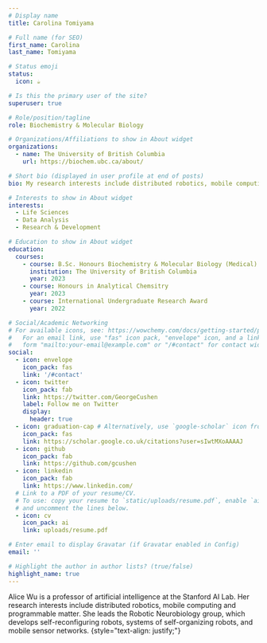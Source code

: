 ```yaml
---
# Display name
title: Carolina Tomiyama

# Full name (for SEO)
first_name: Carolina
last_name: Tomiyama

# Status emoji
status:
  icon: ☕️

# Is this the primary user of the site?
superuser: true

# Role/position/tagline
role: Biochemistry & Molecular Biology

# Organizations/Affiliations to show in About widget
organizations:
  - name: The University of British Columbia
    url: https://biochem.ubc.ca/about/

# Short bio (displayed in user profile at end of posts)
bio: My research interests include distributed robotics, mobile computing and programmable matter.

# Interests to show in About widget
interests:
  - Life Sciences
  - Data Analysis
  - Research & Development

# Education to show in About widget
education:
  courses:
    - course: B.Sc. Honours Biochemistry & Molecular Biology (Medical)
      institution: The University of British Columbia
      year: 2023
    - course: Honours in Analytical Chemsitry
      year: 2023
    - course: International Undergraduate Research Award
      year: 2022

# Social/Academic Networking
# For available icons, see: https://wowchemy.com/docs/getting-started/page-builder/#icons
#   For an email link, use "fas" icon pack, "envelope" icon, and a link in the
#   form "mailto:your-email@example.com" or "/#contact" for contact widget.
social:
  - icon: envelope
    icon_pack: fas
    link: '/#contact'
  - icon: twitter
    icon_pack: fab
    link: https://twitter.com/GeorgeCushen
    label: Follow me on Twitter
    display:
      header: true
  - icon: graduation-cap # Alternatively, use `google-scholar` icon from `ai` icon pack
    icon_pack: fas
    link: https://scholar.google.co.uk/citations?user=sIwtMXoAAAAJ
  - icon: github
    icon_pack: fab
    link: https://github.com/gcushen
  - icon: linkedin
    icon_pack: fab
    link: https://www.linkedin.com/
  # Link to a PDF of your resume/CV.
  # To use: copy your resume to `static/uploads/resume.pdf`, enable `ai` icons in `params.yaml`,
  # and uncomment the lines below.
  - icon: cv
    icon_pack: ai
    link: uploads/resume.pdf

# Enter email to display Gravatar (if Gravatar enabled in Config)
email: ''

# Highlight the author in author lists? (true/false)
highlight_name: true
---
```


Alice Wu is a professor of artificial intelligence at the Stanford AI Lab. Her research interests include distributed robotics, mobile computing and programmable matter. She leads the Robotic Neurobiology group, which develops self-reconfiguring robots, systems of self-organizing robots, and mobile sensor networks.
{style="text-align: justify;"}
